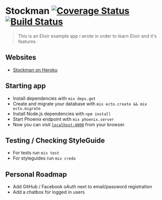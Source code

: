 # Stockman [![Coverage Status](https://coveralls.io/repos/github/midN/elixir/badge.svg?branch=master)](https://coveralls.io/github/midN/elixir?branch=master) [![Build Status](https://travis-ci.org/midN/elixir.svg?branch=master)](https://travis-ci.org/midN/elixir)
> This is an Elixir example app i wrote in order to learn Elixir and it's features.

## Websites
  * [Stockman on Heroku](https://el1x1r.herokuapp.com)

## Starting app
  * Install dependencies with `mix deps.get`
  * Create and migrate your database with `mix ecto.create && mix ecto.migrate`
  * Install Node.js dependencies with `npm install`
  * Start Phoenix endpoint with `mix phoenix.server`
  * Now you can visit [`localhost:4000`](http://localhost:4000) from your browser.

## Testing / Checking StyleGuide
  * For tests run `mix test`
  * For styleguides run `mix credo`

## Personal Roadmap
  * Add GitHub / Facebook oAuth next to email/password registration
  * Add a chatbox for logged in users
